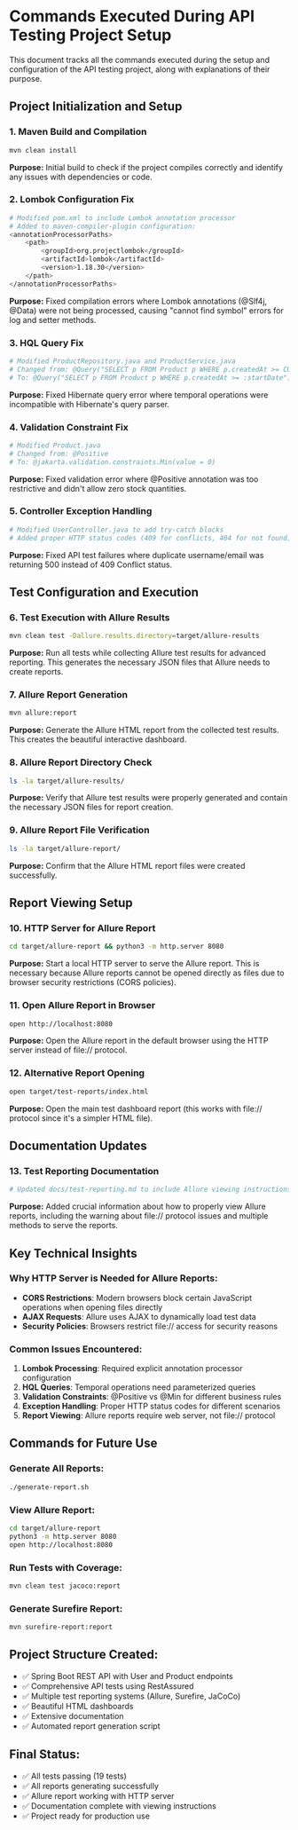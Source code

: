 # Commands Executed During API Testing Project Setup

This document tracks all the commands executed during the setup and configuration of the API testing project, along with explanations of their purpose.

## Project Initialization and Setup

### 1. Maven Build and Compilation
```bash
mvn clean install
```
**Purpose:** Initial build to check if the project compiles correctly and identify any issues with dependencies or code.

### 2. Lombok Configuration Fix
```bash
# Modified pom.xml to include Lombok annotation processor
# Added to maven-compiler-plugin configuration:
<annotationProcessorPaths>
    <path>
        <groupId>org.projectlombok</groupId>
        <artifactId>lombok</artifactId>
        <version>1.18.30</version>
    </path>
</annotationProcessorPaths>
```
**Purpose:** Fixed compilation errors where Lombok annotations (@Slf4j, @Data) were not being processed, causing "cannot find symbol" errors for log and setter methods.

### 3. HQL Query Fix
```bash
# Modified ProductRepository.java and ProductService.java
# Changed from: @Query("SELECT p FROM Product p WHERE p.createdAt >= CURRENT_DATE - 30")
# To: @Query("SELECT p FROM Product p WHERE p.createdAt >= :startDate")
```
**Purpose:** Fixed Hibernate query error where temporal operations were incompatible with Hibernate's query parser.

### 4. Validation Constraint Fix
```bash
# Modified Product.java
# Changed from: @Positive
# To: @jakarta.validation.constraints.Min(value = 0)
```
**Purpose:** Fixed validation error where @Positive annotation was too restrictive and didn't allow zero stock quantities.

### 5. Controller Exception Handling
```bash
# Modified UserController.java to add try-catch blocks
# Added proper HTTP status codes (409 for conflicts, 404 for not found)
```
**Purpose:** Fixed API test failures where duplicate username/email was returning 500 instead of 409 Conflict status.

## Test Configuration and Execution

### 6. Test Execution with Allure Results
```bash
mvn clean test -Dallure.results.directory=target/allure-results
```
**Purpose:** Run all tests while collecting Allure test results for advanced reporting. This generates the necessary JSON files that Allure needs to create reports.

### 7. Allure Report Generation
```bash
mvn allure:report
```
**Purpose:** Generate the Allure HTML report from the collected test results. This creates the beautiful interactive dashboard.

### 8. Allure Report Directory Check
```bash
ls -la target/allure-results/
```
**Purpose:** Verify that Allure test results were properly generated and contain the necessary JSON files for report creation.

### 9. Allure Report File Verification
```bash
ls -la target/allure-report/
```
**Purpose:** Confirm that the Allure HTML report files were created successfully.

## Report Viewing Setup

### 10. HTTP Server for Allure Report
```bash
cd target/allure-report && python3 -m http.server 8080
```
**Purpose:** Start a local HTTP server to serve the Allure report. This is necessary because Allure reports cannot be opened directly as files due to browser security restrictions (CORS policies).

### 11. Open Allure Report in Browser
```bash
open http://localhost:8080
```
**Purpose:** Open the Allure report in the default browser using the HTTP server instead of file:// protocol.

### 12. Alternative Report Opening
```bash
open target/test-reports/index.html
```
**Purpose:** Open the main test dashboard report (this works with file:// protocol since it's a simpler HTML file).

## Documentation Updates

### 13. Test Reporting Documentation
```bash
# Updated docs/test-reporting.md to include Allure viewing instructions
```
**Purpose:** Added crucial information about how to properly view Allure reports, including the warning about file:// protocol issues and multiple methods to serve the reports.

## Key Technical Insights

### Why HTTP Server is Needed for Allure Reports:
- **CORS Restrictions**: Modern browsers block certain JavaScript operations when opening files directly
- **AJAX Requests**: Allure uses AJAX to dynamically load test data
- **Security Policies**: Browsers restrict file:// access for security reasons

### Common Issues Encountered:
1. **Lombok Processing**: Required explicit annotation processor configuration
2. **HQL Queries**: Temporal operations need parameterized queries
3. **Validation Constraints**: @Positive vs @Min for different business rules
4. **Exception Handling**: Proper HTTP status codes for different scenarios
5. **Report Viewing**: Allure reports require web server, not file:// protocol

## Commands for Future Use

### Generate All Reports:
```bash
./generate-report.sh
```

### View Allure Report:
```bash
cd target/allure-report
python3 -m http.server 8080
open http://localhost:8080
```

### Run Tests with Coverage:
```bash
mvn clean test jacoco:report
```

### Generate Surefire Report:
```bash
mvn surefire-report:report
```

## Project Structure Created:
- ✅ Spring Boot REST API with User and Product endpoints
- ✅ Comprehensive API tests using RestAssured
- ✅ Multiple test reporting systems (Allure, Surefire, JaCoCo)
- ✅ Beautiful HTML dashboards
- ✅ Extensive documentation
- ✅ Automated report generation script

## Final Status:
- ✅ All tests passing (19 tests)
- ✅ All reports generating successfully
- ✅ Allure report working with HTTP server
- ✅ Documentation complete with viewing instructions
- ✅ Project ready for production use

